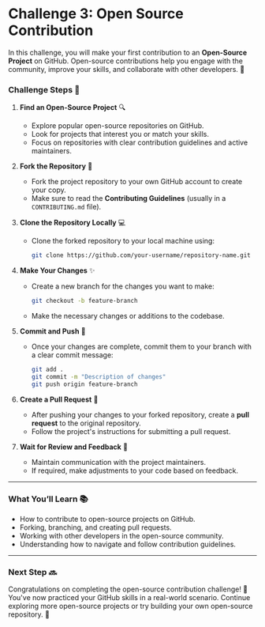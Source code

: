 # **Challenge 3: Open Source Contribution**

In this challenge, you will make your first contribution to an **Open-Source Project** on GitHub. Open-source contributions help you engage with the community, improve your skills, and collaborate with other developers. 🤝

### **Challenge Steps** 🚀

1. **Find an Open-Source Project** 🔍
   - Explore popular open-source repositories on GitHub.
   - Look for projects that interest you or match your skills.
   - Focus on repositories with clear contribution guidelines and active maintainers.

2. **Fork the Repository** 🍴
   - Fork the project repository to your own GitHub account to create your copy.
   - Make sure to read the **Contributing Guidelines** (usually in a `CONTRIBUTING.md` file).

3. **Clone the Repository Locally** 💻
   - Clone the forked repository to your local machine using:
     ```bash
     git clone https://github.com/your-username/repository-name.git
     ```

4. **Make Your Changes** ✨
   - Create a new branch for the changes you want to make:
     ```bash
     git checkout -b feature-branch
     ```
   - Make the necessary changes or additions to the codebase.

5. **Commit and Push** 🚀
   - Once your changes are complete, commit them to your branch with a clear commit message:
     ```bash
     git add .
     git commit -m "Description of changes"
     git push origin feature-branch
     ```

6. **Create a Pull Request** 🔄
   - After pushing your changes to your forked repository, create a **pull request** to the original repository.
   - Follow the project's instructions for submitting a pull request.

7. **Wait for Review and Feedback** 📝
   - Maintain communication with the project maintainers.
   - If required, make adjustments to your code based on feedback.

---

### **What You’ll Learn** 📚
- How to contribute to open-source projects on GitHub.
- Forking, branching, and creating pull requests.
- Working with other developers in the open-source community.
- Understanding how to navigate and follow contribution guidelines.

---

### **Next Step** 🔜
Congratulations on completing the open-source contribution challenge! 🎉 You've now practiced your GitHub skills in a real-world scenario. Continue exploring more open-source projects or try building your own open-source repository. 🚀
